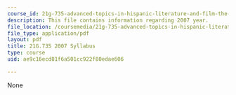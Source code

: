 ```yaml
---
course_id: 21g-735-advanced-topics-in-hispanic-literature-and-film-the-films-of-luis-bunuel-fall-2013
description: This file contains information regarding 2007 year.
file_location: /coursemedia/21g-735-advanced-topics-in-hispanic-literature-and-film-the-films-of-luis-bunuel-fall-2013/ae9c16ecd81f6a501cc922f80edae606_MIT21G_735F13_2007Syllabus.pdf
file_type: application/pdf
layout: pdf
title: 21G.735 2007 Syllabus
type: course
uid: ae9c16ecd81f6a501cc922f80edae606

---
```

None